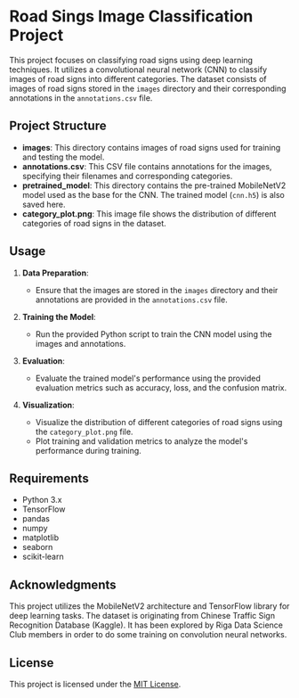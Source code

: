 # Road Sings Image Classification Project

This project focuses on classifying road signs using deep learning techniques. It utilizes a convolutional neural network (CNN) to classify images of road signs into different categories. The dataset consists of images of road signs stored in the `images` directory and their corresponding annotations in the `annotations.csv` file.

## Project Structure

- **images**: This directory contains images of road signs used for training and testing the model.
- **annotations.csv**: This CSV file contains annotations for the images, specifying their filenames and corresponding categories.
- **pretrained_model**: This directory contains the pre-trained MobileNetV2 model used as the base for the CNN. The trained model (`cnn.h5`) is also saved here.
- **category_plot.png**: This image file shows the distribution of different categories of road signs in the dataset.

## Usage

1. **Data Preparation**:
   - Ensure that the images are stored in the `images` directory and their annotations are provided in the `annotations.csv` file.
   
2. **Training the Model**:
   - Run the provided Python script to train the CNN model using the images and annotations.
   
3. **Evaluation**:
   - Evaluate the trained model's performance using the provided evaluation metrics such as accuracy, loss, and the confusion matrix.
   
4. **Visualization**:
   - Visualize the distribution of different categories of road signs using the `category_plot.png` file.
   - Plot training and validation metrics to analyze the model's performance during training.

## Requirements

- Python 3.x
- TensorFlow
- pandas
- numpy
- matplotlib
- seaborn
- scikit-learn

## Acknowledgments

This project utilizes the MobileNetV2 architecture and TensorFlow library for deep learning tasks. The dataset is originating from Chinese Traffic Sign Recognition Database (Kaggle). It has been explored by Riga Data Science Club members in order to do some training on convolution neural networks.

## License

This project is licensed under the [MIT License](LICENSE).
